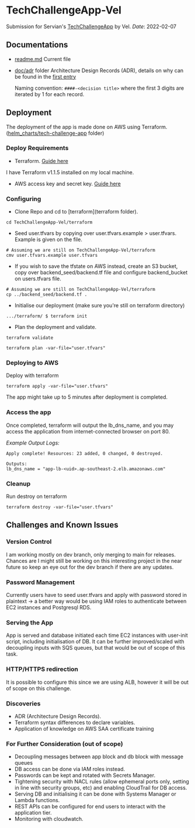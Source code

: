 # TechChallengeApp-Vel
Submission for Servian's [TechChallengeApp](https://github.com/servian/TechChallengeApp) by Vel. 
*Date*: 2022-02-07

## Documentations

- [readme.md](readme.md)
  Current file

- [doc/adr](doc/adr) folder
  Architecture Design Records (ADR), details on why can be found in the [first entry](doc/adr/0001-record-architecture-decisions.md)

  Naming convention: `####-<decision title>` where the first 3 digits are iterated by 1 for each record.

## Deployment

The deployment of the app is made done on AWS using Terraform. ([helm_charts/tech-challenge-app](helm_charts/tech-challenge-app) folder)

### Deploy Requirements

- Terraform. [Guide here](https://learn.hashicorp.com/tutorials/terraform/install-cli)

I have Terraform v1.1.5 installed on my local machine.

- AWS access key and secret key. [Guide here](./guides/aws.md) 


### Configuring

- Clone Repo and cd to [terraform](terraform folder).

```
cd TechChallengeApp-Vel/terraform
```
- Seed user.tfvars by copying over user.tfvars.example > user.tfvars. Example is given on the file.

```
# Assuming we are still on TechChallengeApp-Vel/terraform
cmv user.tfvars.example user.tfvars
```

- If you wish to save the tfstate on AWS instead, create an S3 bucket, copy over backend_seed/backend.tf file and configure backend_bucket on users.tfvars file.

```
# Assuming we are still on TechChallengeApp-Vel/terraform
cp ../backend_seed/backend.tf .
```

- Initialise our deployment (make sure you're still on terraform directory)

```
.../terraform/ $ terraform init
```

- Plan the deployment and validate.

```
terraform validate

terraform plan -var-file="user.tfvars"
```

### Deploying to AWS

Deploy with terraform 

```
terraform apply -var-file="user.tfvars"
```

The app might take up to 5 minutes after deployment is completed.

### Access the app

Once completed, terraform will output the lb_dns_name, and you may access the application from internet-connected browser on port 80.

*Example Output Logs:* 

```
Apply complete! Resources: 23 added, 0 changed, 0 destroyed.

Outputs: 
lb_dns_name = "app-lb-<uid>.ap-southeast-2.elb.amazonaws.com"
```

### Cleanup

Run destroy on terraform
```
terraform destroy -var-file="user.tfvars"
```

## Challenges and Known Issues

### Version Control

I am working mostly on dev branch, only merging to main for releases. Chances are I might still be working on this interesting project in the near future so keep an eye out for the dev branch if there are any updates.

### Password Management

Currently users have to seed user.tfvars and apply with password stored in plaintext -> a better way would be using IAM roles to authenticate between EC2 instances and Postgresql RDS.

### Serving the App

App is served and database initiated each time EC2 instances with user-init script, including initialisation of DB.
It can be further improved/scaled with decoupling inputs with SQS queues, but that would be out of scope of this task.

### HTTP/HTTPS redirection

It is possible to configure this since we are using ALB, however it will be out of scope on this challenge.

### Discoveries

- ADR (Architecture Design Records).
- Terraform syntax differences to declare variables.
- Application of knowledge on AWS SAA certificate training 

### For Further Consideration (out of scope)

- Decoupling messages between app block and db block with message queues
- DB access can be done via IAM roles instead.
- Passwords can be kept and rotated with Secrets Manager.
- Tightening security with NACL rules (allow ephemeral ports only, setting in line with security groups, etc) and enabling CloudTrail for DB access.
- Serving DB and initialising it can be done with Systems Manager or Lambda functions.
- REST APIs can be configured for end users to interact with the application tier. 
- Monitoring with cloudwatch.